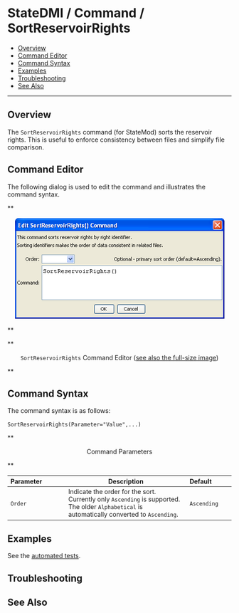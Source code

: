 # StateDMI / Command / SortReservoirRights #

* [Overview](#overview)
* [Command Editor](#command-editor)
* [Command Syntax](#command-syntax)
* [Examples](#examples)
* [Troubleshooting](#troubleshooting)
* [See Also](#see-also)

-------------------------

## Overview ##

The `SortReservoirRights` command (for StateMod)
sorts the reservoir rights.  This is useful to enforce consistency between files and simplify file comparison.

## Command Editor ##

The following dialog is used to edit the command and illustrates the command syntax.

**<p style="text-align: center;">
![SortReservoirRights](SortReservoirRights.png)
</p>**

**<p style="text-align: center;">
`SortReservoirRights` Command Editor (<a href="../SortReservoirRights.png">see also the full-size image</a>)
</p>**

## Command Syntax ##

The command syntax is as follows:

```text
SortReservoirRights(Parameter="Value",...)
```
**<p style="text-align: center;">
Command Parameters
</p>**

| **Parameter**&nbsp;&nbsp;&nbsp;&nbsp;&nbsp;&nbsp;&nbsp;&nbsp;&nbsp;&nbsp;&nbsp;&nbsp; | **Description** | **Default**&nbsp;&nbsp;&nbsp;&nbsp;&nbsp;&nbsp;&nbsp;&nbsp;&nbsp;&nbsp; |
| --------------|-----------------|----------------- |
| `Order` | Indicate the order for the sort.  Currently only `Ascending` is supported.  The older `Alphabetical` is automatically converted to `Ascending`. | `Ascending` |

## Examples ##

See the [automated tests](https://github.com/OpenCDSS/cdss-app-statedmi-test/tree/master/test/regression/commands/SortReservoirRights).

## Troubleshooting ##

## See Also ##

